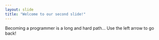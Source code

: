 ```yaml
---
layout: slide
title: "Welcome to our second slide!"
---
```

Becoming a programmer is a long and hard path...
Use the left arrow to go back!
